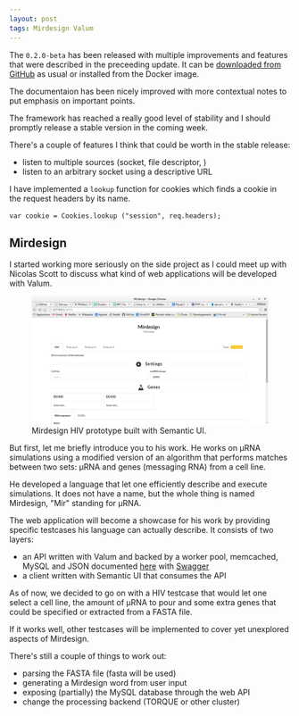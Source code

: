 ```yaml
---
layout: post
tags: Mirdesign Valum
---
```


The `0.2.0-beta` has been released with multiple improvements and features that
were described in the preceeding update. It can be
[downloaded from GitHub](https://github.com/valum-framework/valum/releases/tag/v0.2.0-beta)
as usual or installed from the Docker image.

The documentaion has been nicely improved with more contextual notes to put
emphasis on important points.

The framework has reached a really good level of stability and I should
promptly release a stable version in the coming week.

There's a couple of features I think that could be worth in the stable release:

 - listen to multiple sources (socket, file descriptor, )
 - listen to an arbitrary socket using a descriptive URL

I have implemented a `lookup` function for cookies which finds a cookie in the
request headers by its name.

```vala
var cookie = Cookies.lookup ("session", req.headers);
```

Mirdesign
---------

I started working more seriously on the side project as I could meet up with
Nicolas Scott to discuss what kind of web applications will be developed with
Valum.

<figure class="thumbnail">
  <img class="img-responsive" src="/valum/mirdesign-hiv-prototype.png">
  <figcaption class="caption">Mirdesign HIV prototype built with Semantic UI.</figcaption>
</figure>

But first, let me briefly introduce you to his work. He works on µRNA
simulations using a modified version of an algorithm that performs matches
between two sets: µRNA and genes (messaging RNA) from a cell line.

He developed a language that let one efficiently describe and execute
simulations. It does not have a name, but the whole thing is named Mirdesign,
"Mir" standing for µRNA.

The web application will become a showcase for his work by providing specific
testcases his language can actually describe. It consists of two layers:

 - an API written with Valum and backed by a worker pool, memcached, MySQL and
   JSON documented [here](/valum/mirdesign-api-docs.html) with [Swagger](http://swagger.io)
 - a client written with Semantic UI that consumes the API

As of now, we decided to go on with a HIV testcase that would let one select
a cell line, the amount of µRNA to pour and some extra genes that could be
specified or extracted from a FASTA file.

If it works well, other testcases will be implemented to cover yet unexplored
aspects of Mirdesign.

There's still a couple of things to work out:

 - parsing the FASTA file (fasta will be used)
 - generating a Mirdesign word from user input
 - exposing (partially) the MySQL database through the web API
 - change the processing backend (TORQUE or other cluster)
